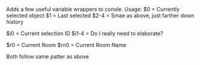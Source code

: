 Adds a few useful variable wrappers to conole.
Usage:
$0 = Currently selected object
$1 = Last selected
$2-4 = Smae as above, just farther down history

$i0 = Current selection ID
$i1-4 = Do I really need to elaborate?

$r0 = Current Room
$rn0 = Current Room Name

Both follow same patter as above
